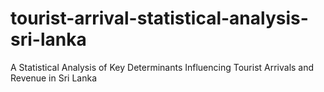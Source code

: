 # tourist-arrival-statistical-analysis-sri-lanka
A Statistical Analysis of Key Determinants Influencing Tourist Arrivals and Revenue in Sri Lanka
